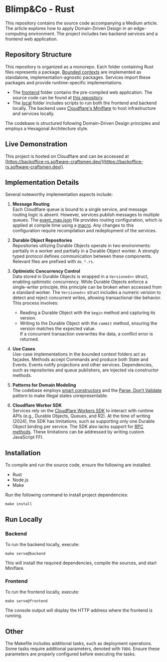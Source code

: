 # Blimp&Co - Rust

This repository contains the source code accompanying a Medium article. The article explores how to apply Domain-Driven Design in an edge-computing environment. The project includes two backend services and a frontend web application.

## Repository Structure

This repository is organized as a monorepo. Each folder containing Rust files represents a package. [Bounded contexts](domain) are implemented as standalone, implementation-agnostic packages. Services import these packages and provide runtime-specific implementations.

- The [frontend](frontend) folder contains the pre-compiled web application. The source code can be found at [this repository](https://github.com/nielsbergsma/blimp_co_elm/tree/main/frontend/backoffice).
- The [local](local) folder includes scripts to run both the frontend and backend locally. The backend uses [Cloudflare's Miniflare](https://developers.cloudflare.com/workers/testing/miniflare/) to host infrastructure and services locally.

The codebase is structured following Domain-Driven Design principles and employs a Hexagonal Architecture style.

## Live Demonstration

This project is hosted on Cloudflare and can be accessed at [https://backoffice-rs.software-craftsmen.dev/](https://backoffice-rs.software-craftsmen.dev/).

## Implementation Details

Several noteworthy implementation aspects include:

1. **Message Routing**  
   Each Cloudflare queue is bound to a single service, and message routing logic is absent. However, services publish messages to multiple queues. The [event_map.json](event_map.json) file provides routing configuration, which is applied at compile time using a [macro](prelude_macros/src/lib.rs). Any changes to this configuration require recompilation and redeployment of the services.

2. **Durable Object Repositories**  
   Repositories utilizing Durable Objects operate in two environments: partially in a worker and partially in a Durable Object worker. A strongly typed protocol defines communication between these components. Relevant files are prefixed with `do_*.rs`.

3. **Optimistic Concurrency Control**  
   Data stored in Durable Objects is wrapped in a `Versioned<>` struct, enabling optimistic concurrency. While Durable Objects enforce a single-writer principle, this principle can be broken when accessed from a standard worker. The `Versioned<>` struct includes a numeric version to detect and reject concurrent writes, allowing transactional-like behavior. This process involves:
    - Reading a Durable Object with the `begin` method and capturing its version.
    - Writing to the Durable Object with the `commit` method, ensuring the version matches the expected value.  
      If a concurrent transaction overwrites the data, a conflict error is returned.

4. **Use Cases**  
   Use-case implementations in the bounded context folders act as façades. Methods accept Commands and produce both State and Events. Events notify projections and other services. Dependencies, such as repositories and queue publishers, are injected via constructor methods.

5. **Patterns for Domain Modeling**  
   The codebase employs [smart constructors](https://wiki.haskell.org/index.php?title=Smart_constructors) and the [Parse, Don’t Validate](https://lexi-lambda.github.io/blog/2019/11/05/parse-don-t-validate/) pattern to make illegal states unrepresentable.

6. **Cloudflare Worker SDK**  
   Services rely on the [Cloudflare Workers SDK](https://github.com/cloudflare/workers-rs) to interact with runtime APIs (e.g., Durable Objects, Queues, and R2). At the time of writing (2024), the SDK has limitations, such as supporting only one Durable Object binding per service. The SDK also lacks support for [RPC methods](https://developers.cloudflare.com/durable-objects/best-practices/create-durable-object-stubs-and-send-requests/#invoke-rpc-methods). These limitations can be addressed by writing custom JavaScript FFI.

## Installation

To compile and run the source code, ensure the following are installed:
- Rust
- Node.js
- Make

Run the following command to install project dependencies:

```shell
make install
```

## Run Locally

### Backend
To run the backend locally, execute:

```shell
make serve@backend
```  

This will install the required dependencies, compile the sources, and start Miniflare.

### Frontend
To run the frontend locally, execute:

```shell
make serve@frontend
```  

The console output will display the HTTP address where the frontend is running.

## Other

The Makefile includes additional tasks, such as deployment operations. Some tasks require additional parameters, denoted with `TODO`. Ensure these parameters are properly configured before executing the tasks.
